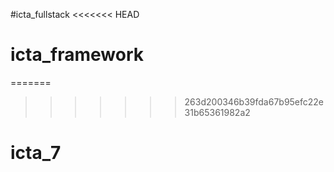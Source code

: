 #icta_fullstack
<<<<<<< HEAD
# icta_framework
=======
>>>>>>> 263d200346b39fda67b95efc22e31b65361982a2
# icta_7
